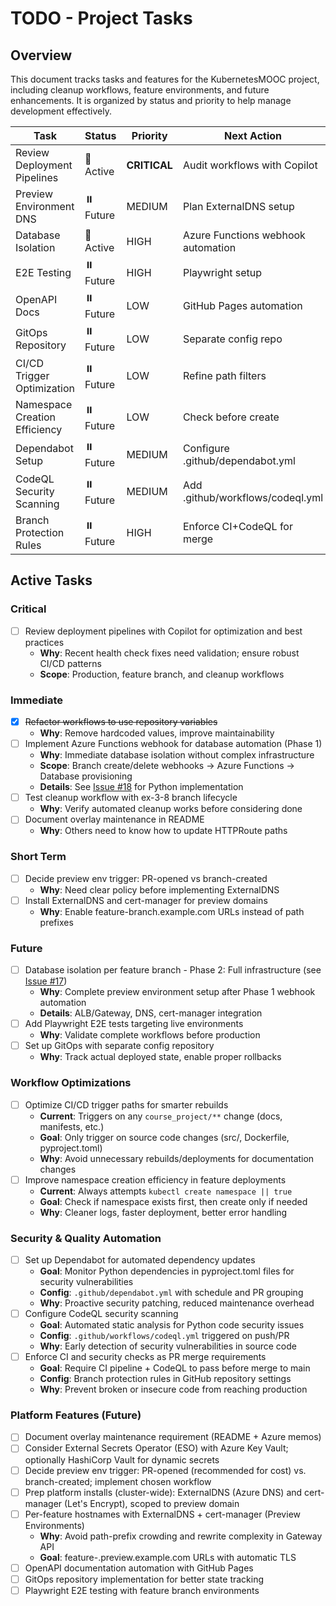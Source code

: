 # TODO - Project Tasks

## Overview
This document tracks tasks and features for the KubernetesMOOC project, including cleanup workflows, feature environments, and future enhancements. It is organized by status and priority to help manage development effectively.

| Task | Status | Priority | Next Action |
|------|--------|----------|-------------|
| Review Deployment Pipelines | 🔄 Active | **CRITICAL** | Audit workflows with Copilot |
| Preview Environment DNS | ⏸️ Future | MEDIUM | Plan ExternalDNS setup |
| Database Isolation | 🔄 Active | HIGH | Azure Functions webhook automation |
| E2E Testing | ⏸️ Future | HIGH | Playwright setup |
| OpenAPI Docs | ⏸️ Future | LOW | GitHub Pages automation |
| GitOps Repository | ⏸️ Future | LOW | Separate config repo |
| CI/CD Trigger Optimization | ⏸️ Future | LOW | Refine path filters |
| Namespace Creation Efficiency | ⏸️ Future | LOW | Check before create |
| Dependabot Setup | ⏸️ Future | MEDIUM | Configure .github/dependabot.yml |
| CodeQL Security Scanning | ⏸️ Future | MEDIUM | Add .github/workflows/codeql.yml |
| Branch Protection Rules | ⏸️ Future | HIGH | Enforce CI+CodeQL for merge |

## Active Tasks

### Critical
- [ ] Review deployment pipelines with Copilot for optimization and best practices
  - **Why**: Recent health check fixes need validation; ensure robust CI/CD patterns
  - **Scope**: Production, feature branch, and cleanup workflows

### Immediate
- [x] ~~Refactor workflows to use repository variables~~
  - **Why**: Remove hardcoded values, improve maintainability
- [ ] Implement Azure Functions webhook for database automation (Phase 1)
  - **Why**: Immediate database isolation without complex infrastructure
  - **Scope**: Branch create/delete webhooks → Azure Functions → Database provisioning
  - **Details**: See [Issue #18](https://github.com/rjpalt/KubernetesMOOC/issues/18) for Python implementation
- [ ] Test cleanup workflow with ex-3-8 branch lifecycle
  - **Why**: Verify automated cleanup works before considering done
- [ ] Document overlay maintenance in README
  - **Why**: Others need to know how to update HTTPRoute paths

### Short Term  
- [ ] Decide preview env trigger: PR-opened vs branch-created
  - **Why**: Need clear policy before implementing ExternalDNS
- [ ] Install ExternalDNS and cert-manager for preview domains
  - **Why**: Enable feature-branch.example.com URLs instead of path prefixes

### Future
- [ ] Database isolation per feature branch - Phase 2: Full infrastructure (see [Issue #17](https://github.com/rjpalt/KubernetesMOOC/issues/17))
  - **Why**: Complete preview environment setup after Phase 1 webhook automation
  - **Details**: ALB/Gateway, DNS, cert-manager integration
- [ ] Add Playwright E2E tests targeting live environments
  - **Why**: Validate complete workflows before production
- [ ] Set up GitOps with separate config repository
  - **Why**: Track actual deployed state, enable proper rollbacks

### Workflow Optimizations
- [ ] Optimize CI/CD trigger paths for smarter rebuilds
  - **Current**: Triggers on any `course_project/**` change (docs, manifests, etc.)
  - **Goal**: Only trigger on source code changes (src/, Dockerfile, pyproject.toml)
  - **Why**: Avoid unnecessary rebuilds/deployments for documentation changes
- [ ] Improve namespace creation efficiency in feature deployments
  - **Current**: Always attempts `kubectl create namespace || true`
  - **Goal**: Check if namespace exists first, then create only if needed
  - **Why**: Cleaner logs, faster deployment, better error handling

### Security & Quality Automation
- [ ] Set up Dependabot for automated dependency updates
  - **Goal**: Monitor Python dependencies in pyproject.toml files for security vulnerabilities
  - **Config**: `.github/dependabot.yml` with schedule and PR grouping
  - **Why**: Proactive security patching, reduced maintenance overhead
- [ ] Configure CodeQL security scanning
  - **Goal**: Automated static analysis for Python code security issues
  - **Config**: `.github/workflows/codeql.yml` triggered on push/PR
  - **Why**: Early detection of security vulnerabilities in source code
- [ ] Enforce CI and security checks as PR merge requirements
  - **Goal**: Require CI pipeline + CodeQL to pass before merge to main
  - **Config**: Branch protection rules in GitHub repository settings
  - **Why**: Prevent broken or insecure code from reaching production

### Platform Features (Future)
- [ ] Document overlay maintenance requirement (README + Azure memos)
- [ ] Consider External Secrets Operator (ESO) with Azure Key Vault; optionally HashiCorp Vault for dynamic secrets
- [ ] Decide preview env trigger: PR-opened (recommended for cost) vs. branch-created; implement chosen workflow
- [ ] Prep platform installs (cluster-wide): ExternalDNS (Azure DNS) and cert-manager (Let's Encrypt), scoped to preview domain
- [ ] Per-feature hostnames with ExternalDNS + cert-manager (Preview Environments)
  - **Why**: Avoid path-prefix crowding and rewrite complexity in Gateway API
  - **Goal**: feature-<branch>.preview.example.com URLs with automatic TLS
- [ ] OpenAPI documentation automation with GitHub Pages
- [ ] GitOps repository implementation for better state tracking
- [ ] Playwright E2E testing with feature branch environments
